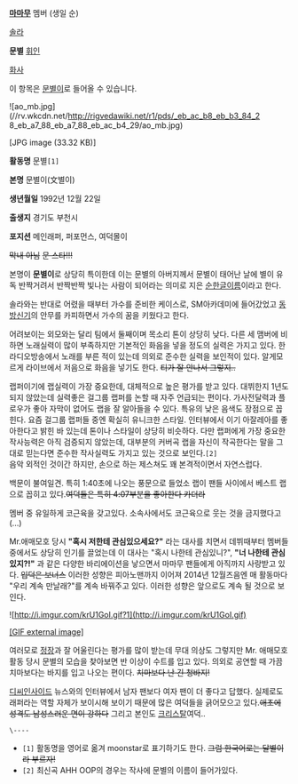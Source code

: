 **[마마무](%EB%A7%88%EB%A7%88%EB%AC%B4.md)** 멤버 (생일 순) 

[솔라](%EC%86%94%EB%9D%BC%28%EB%A7%88%EB%A7%88%EB%AC%B4%29.md)

**문별**
[휘인](%ED%9C%98%EC%9D%B8%28%EB%A7%88%EB%A7%88%EB%AC%B4%29.md)

[화사](%ED%99%94%EC%82%AC%28%EB%A7%88%EB%A7%88%EB%AC%B4%29.md)

  

이 항목은 [문별이](%EB%AC%B8%EB%B3%84%EC%9D%B4.md)로 들어올 수 있습니다.

  

![ao_mb.jpg](//rv.wkcdn.net/http://rigvedawiki.net/r1/pds/_eb_ac_b8_eb_b3_84_2
8_eb_a7_88_eb_a7_88_eb_ac_b4_29/ao_mb.jpg)

[JPG image (33.32 KB)]

**활동명**
문별`[1]`

**본명**
문별이(文별이)

**생년월일**
1992년 12월 22일

**출생지**
경기도 부천시

**포지션**
메인래퍼, 퍼포먼스, 여덕몰이

  
<del>막내 아님</del> <del>문 스타!!!</del>

본명이 **문별이**로 상당히 특이한데 이는 문별의 아버지께서 문별이 태어난 날에 별이 유독 반짝거려서 반짝반짝 빛나는 사람이 되어라는
의미로 지은 [순한글이름](%EC%88%9C%ED%95%9C%EA%B8%80%EC%9D%B4%EB%A6%84.md)이라고 한다.

솔라와는 반대로 어렸을 때부터 가수를 준비한 케이스로, SM아카데미에 들어갔었고
[동방신기](%EB%8F%99%EB%B0%A9%EC%8B%A0%EA%B8%B0.md)의 안무를 카피하면서 가수의 꿈을 키웠다고 한다.

어려보이는 외모와는 달리 팀에서 둘째이며 목소리 톤이 상당히 낮다. 다른 세 맴버에 비하면 노래실력이 많이 부족하지만 기본적인 화음을 넣을
정도의 실력은 가지고 있다. 한 라디오방송에서 노래를 부른 적이 있는데 의외로 준수한 실력을 보인적이 있다. 알게모르게 라이브에서 저음으로
화음을 넣기도 한다. <del>티가 잘 안나서 그렇지..</del>

랩퍼이기에 랩실력이 가장 중요한데, 대체적으로 높은 평가를 받고 있다. 대뷔한지 1년도 되지 않았는데 실력좋은 걸그룹 랩퍼를 논할 때 자주
언급되는 편이다. 가사전달력과 플로우가 좋아 자막이 없어도 랩을 잘 알아들을 수 있다. 특유의 낮은 음색도 장점으로 꼽힌다. 요즘 걸그룹
랩퍼들 중엔 확실히 유니크한 스타일. 인터뷰에서 이기 아잘레아를 좋아한다고 밝힌 바 있는데 톤이나 스타일이 상당히 비슷하다. 다만 랩퍼에게
가장 중요한 작사능력은 아직 검증되지 않았는데, 대부분의 커버곡 랩을 자신이 작곡한다는 말을 그대로 믿는다면 준수한 작사실력도 가지고 있는
것으로 보인다.`[2]`  
음악 외적인 것이간 하지만, 손으로 하는 제스쳐도 꽤 본격적이면서 자연스럽다.

백문이 불여일견. 특히 1:40초에 나오는 풍문으로 들었소 랩이 팬들 사이에서 베스트 랩으로 꼽히고 있다.<del>여덕들은 특히
4:07부분을 좋아한다 카더라</del>  

멤버 중 유일하게 코근육을 갖고있다. 소속사에서도 코근육으로 웃는 것을 금지했다고(...)

Mr.애매모호 당시 **"혹시 저한테 관심있으세요?"** 라는 대사를 치면서 데뷔때부터 멤버들 중에서도 상당히 인기를 끌었는데 이 대사는
"혹시 나한테 관심있니?", **"너 나한테 관심있지?!"** 과 같은 다양한 바리에이션을 낳으면서 마마무 팬들에게 아직까지 사랑받고 있다.
<del>입덕은 보너스</del> 이러한 성향은 피아노맨까지 이어져 2014년 12월즈음엔 매 활동마다 "우리 계속 만날래?"를 계속
바꿔주고 있다. 이러한 성향은 앞으로도 계속 될 것으로 보인다.

![http://i.imgur.com/krU1GoI.gif?1](http://i.imgur.com/krU1GoI.gif)

[[GIF external image]](http://i.imgur.com/krU1GoI.gif)

여러모로 [정장](%EC%A0%95%EC%9E%A5.md)과 잘 어울린다는 평가를 많이 받는데 무대 의상도 그렇지만 Mr. 애매모호
활동 당시 문별의 모습을 찾아보면 반 이상이 수트를 입고 있다. 의외로 공연할 때 가끔 치마보다는 바지를 입고 나오는 편이다.
<del>치마보다 난 긴 청바지!</del>

[디씨인사이드](%EB%94%94%EC%94%A8%EC%9D%B8%EC%82%AC%EC%9D%B4%EB%93%9C.md) 뉴스와의
인터뷰에서 남자 팬보다 여자 팬이 더 좋다고 답했다. 실제로도 래퍼라는 역할 자체가 보이시해 보이기 때문에 많은 여덕들을 긁어모으고
있다.<del>애초에 성격도 남성스러운 면이 강하다</del> 그리고 본인도
[크리스탈](%ED%81%AC%EB%A6%AC%EC%8A%A4%ED%83%88.md)여덕..

`\----`

  * `[1]` 활동명을 영어로 옮겨 moonstar로 표기하기도 한다. <del>그럼 한국어로는 달별이라 부르자!</del>
  * `[2]` 최신곡 AHH OOP의 경우는 작사에 문별의 이름이 들어가있다.

